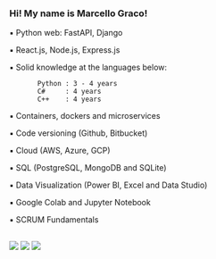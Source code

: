 ### Hi! My name is Marcello Graco!

▪ Python web: FastAPI, Django

▪ React.js, Node.js, Express.js

▪ Solid knowledge at the languages below:
           
           Python : 3 - 4 years
           C#     : 4 years
           C++    : 4 years

▪ Containers, dockers and microservices

▪ Code versioning (Github, Bitbucket)

▪ Cloud (AWS, Azure, GCP)

▪ SQL (PostgreSQL, MongoDB and SQLite)

▪ Data Visualization (Power BI, Excel and Data Studio)

▪ Google Colab and Jupyter Notebook

▪ SCRUM Fundamentals
 ##

  <div>
  <a href="https://www.instagram.com/marcello.graco/" target="_blank"><img src="https://img.shields.io/badge/-Instagram-%23E4405F?style=for-the-badge&logo=instagram&logoColor=white" target="_blank"></a>
  <a href="https://www.linkedin.com/in/hi-its-marcello-graco/" target="_blank"><img src="https://img.shields.io/badge/-LinkedIn-%230077B5?style=for-the-badge&logo=linkedin&logoColor=white" target="_blank"></a> 
  <a href="https://wa.me/5521972542036" target="_blank"><img src="https://img.shields.io/badge/WhatsApp-25D366?style=for-the-badge&logo=whatsapp&logoColor=white" target="_blank"></a> 
    
  <div>
